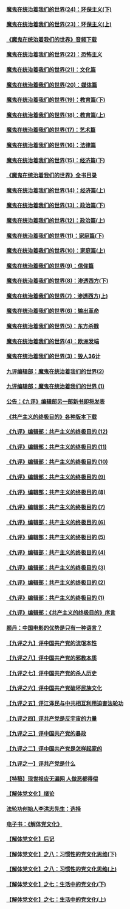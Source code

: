 #### [魔鬼在统治着我们的世界(24)：环保主义(下)](../pages/nsc422/n10695307.md?t=10070031) 

#### [魔鬼在统治着我们的世界(23)：环保主义(上)](../pages/nsc422/n10688613.md?t=10070031) 

#### [《魔鬼在统治着我们的世界》音频下载](../pages/nsc422/n10635553.md?t=10070031) 

#### [魔鬼在统治着我们的世界(22)：恐怖主义](../pages/nsc422/n10614727.md?t=10070031) 

#### [魔鬼在统治着我们的世界(21)：文化篇](../pages/nsc422/n10597706.md?t=10070031) 

#### [魔鬼在统治着我们的世界(20)：媒体篇](../pages/nsc422/n10586579.md?t=10070031) 

#### [魔鬼在统治着我们的世界(19)：教育篇(下)](../pages/nsc422/n10564808.md?t=10070031) 

#### [魔鬼在统治着我们的世界(18)：教育篇(上)](../pages/nsc422/n10526970.md?t=10070031) 

#### [魔鬼在统治着我们的世界(17)：艺术篇](../pages/nsc422/n10499093.md?t=10070031) 

#### [魔鬼在统治着我们的世界(16)：法律篇](../pages/nsc422/n10485969.md?t=10070031) 

#### [魔鬼在统治着我们的世界(15)：经济篇(下)](../pages/nsc422/n10469975.md?t=10070031) 

#### [《魔鬼在统治着我们的世界》全书目录](../pages/nsc422/n10464261.md?t=10070031) 

#### [魔鬼在统治着我们的世界(14)：经济篇(上)](../pages/nsc422/n10457370.md?t=10070031) 

#### [魔鬼在统治着我们的世界(13)：政治篇(下)](../pages/nsc422/n10448270.md?t=10070031) 

#### [魔鬼在统治着我们的世界(12)：政治篇(上)](../pages/nsc422/n10444576.md?t=10070031) 

#### [魔鬼在统治着我们的世界(11)：家庭篇(下)](../pages/nsc422/n10440961.md?t=10070031) 

#### [魔鬼在统治着我们的世界(10)：家庭篇(上)](../pages/nsc422/n10435448.md?t=10070031) 

#### [魔鬼在统治着我们的世界(9)：信仰篇](../pages/nsc422/n10432159.md?t=10070031) 

#### [魔鬼在统治着我们的世界(8)：渗透西方(下)](../pages/nsc422/n10429603.md?t=10070031) 

#### [魔鬼在统治着我们的世界(7)：渗透西方(上)](../pages/nsc422/n10426013.md?t=10070031) 

#### [魔鬼在统治着我们的世界(6)：输出革命](../pages/nsc422/n10421536.md?t=10070031) 

#### [魔鬼在统治着我们的世界(5)：东方杀戮](../pages/nsc422/n10417707.md?t=10070031) 

#### [魔鬼在统治着我们的世界(4)：欧洲发端](../pages/nsc422/n10414890.md?t=10070031) 

#### [魔鬼在统治着我们的世界(3)：毁人36计](../pages/nsc422/n10411583.md?t=10070031) 

#### [九评编辑部：魔鬼在统治着我们的世界(2)](../pages/nsc422/n10410036.md?t=10070031) 

#### [九评编辑部：魔鬼在统治着我们的世界 (1)](../pages/nsc422/n10406825.md?t=10070031) 

#### [公告：《九评》编辑部另一部新书即将发表](../pages/nsc422/n10405104.md?t=10070031) 

#### [《共产主义的终极目的》各种版本下载](../pages/nsc422/n10022138.md?t=10070031) 

#### [《九评》编辑部：共产主义的终极目的 (12)](../pages/nsc422/n9933272.md?t=10070031) 

#### [《九评》编辑部：共产主义的终极目的 (11)](../pages/nsc422/n9924973.md?t=10070031) 

#### [《九评》编辑部：共产主义的终极目的 (10)](../pages/nsc422/n9920883.md?t=10070031) 

#### [《九评》编辑部：共产主义的终极目的 (9)](../pages/nsc422/n9916363.md?t=10070031) 

#### [《九评》编辑部：共产主义的终极目的 (8)](../pages/nsc422/n9912488.md?t=10070031) 

#### [《九评》编辑部：共产主义的终极目的 (7)](../pages/nsc422/n9901176.md?t=10070031) 

#### [《九评》编辑部：共产主义的终极目的 (6)](../pages/nsc422/n9899359.md?t=10070031) 

#### [《九评》编辑部：共产主义的终极目的 (5)](../pages/nsc422/n9893174.md?t=10070031) 

#### [《九评》编辑部：共产主义的终极目的 (4)](../pages/nsc422/n9891246.md?t=10070031) 

#### [《九评》编辑部：共产主义的终极目的 (3)](../pages/nsc422/n9879879.md?t=10070031) 

#### [《九评》编辑部：共产主义的终极目的 (2)](../pages/nsc422/n9876205.md?t=10070031) 

#### [《九评》编辑部：共产主义的终极目的 (1)](../pages/nsc422/n9865857.md?t=10070031) 

#### [《九评》编辑部：《共产主义的终极目的》序言](../pages/nsc422/n9862666.md?t=10070031) 

#### [颜丹：中国电影的优势是只有一种语言？](../pages/nsc422/n9583062.md?t=10070031) 

#### [【九评之九】评中国共产党的流氓本性](../pages/nsc422/n737542.md?t=10070031) 

#### [【九评之八】评中国共产党的邪教本质](../pages/nsc422/n735942.md?t=10070031) 

#### [【九评之七】评中国共产党的杀人历史](../pages/nsc422/n733806.md?t=10070031) 

#### [【九评之六】评中国共产党破坏民族文化](../pages/nsc422/n731667.md?t=10070031) 

#### [【九评之五】评江泽民与中共相互利用迫害法轮功](../pages/nsc422/n730058.md?t=10070031) 

#### [【九评之四】评共产党是反宇宙的力量](../pages/nsc422/n727814.md?t=10070031) 

#### [【九评之三】评中国共产党的暴政](../pages/nsc422/n725597.md?t=10070031) 

#### [【九评之二】评中国共产党是怎样起家的](../pages/nsc422/n723946.md?t=10070031) 

#### [【九评之一】评共产党是什么](../pages/nsc422/n722529.md?t=10070031) 

#### [【特稿】现世报应无漏网 人做恶都得偿](../pages/nsc422/n4215167.md?t=10070031) 

#### [【解体党文化】绪论](../pages/nsc422/n1449356.md?t=10070031) 

#### [法轮功创始人李洪志先生：选择](../pages/nsc422/n3580738.md?t=10070031) 

#### [电子书：《解体党文化》](../pages/nsc422/n1573484.md?t=10070031) 

#### [【解体党文化】后记](../pages/nsc422/n1531999.md?t=10070031) 

#### [【解体党文化】之八：习惯性的党文化思维(下)](../pages/nsc422/n1526477.md?t=10070031) 

#### [【解体党文化】之八：习惯性的党文化思维(上)](../pages/nsc422/n1520631.md?t=10070031) 

#### [【解体党文化】之七：生活中的党文化(下)](../pages/nsc422/n1513446.md?t=10070031) 

#### [【解体党文化】之七：生活中的党文化(上)](../pages/nsc422/n1509358.md?t=10070031) 

